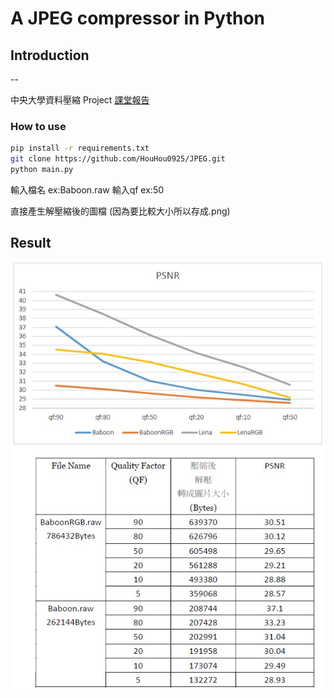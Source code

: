 # A JPEG compressor in Python 
## Introduction
--

中央大學資料壓縮 Project
[課堂報告](https://github.com/HouHou0925/JPEG/blob/main/108522039_JPEG.pdf)


### How to use

``` bash
pip install -r requirements.txt
git clone https://github.com/HouHou0925/JPEG.git
python main.py
```

輸入檔名 ex:Baboon.raw
輸入qf ex:50

直接產生解壓縮後的圖檔 (因為要比較大小所以存成.png)



Result
--

![](https://github.com/HouHou0925/JPEG/blob/main/img/result.jpg)
